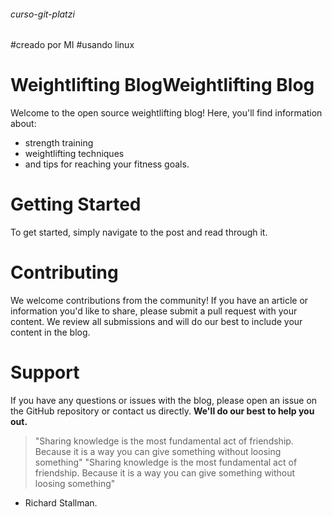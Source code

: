 ###### curso-git-platzi

#creado por MI
#usando linux

# Weightlifting BlogWeightlifting Blog
Welcome to the open source weightlifting blog! Here, you'll find information about:
- strength training
- weightlifting techniques
- and tips for reaching your fitness goals.
# Getting Started
To get started, simply navigate to the post and read through it.
# Contributing
We welcome contributions from the community! If you have an article or information you'd like to share, please submit a pull request with your content. We review all submissions and will do our best to include your content in the blog.
# Support
If you have any questions or issues with the blog, please open an issue on the GitHub repository or contact us directly. **We'll do our best to help you out.**


> "Sharing knowledge is the most fundamental act of friendship. Because it is a way you can give something without loosing something" "Sharing knowledge is the most fundamental act of friendship. Because it is a way you can give something without loosing something"
- Richard Stallman.
